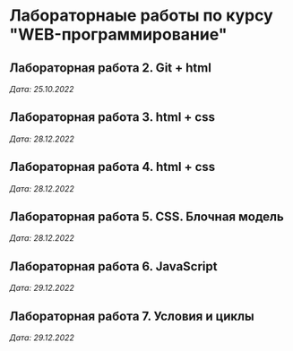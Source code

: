 # Лабораторнаые работы по курсу "WEB-программирование"

## Лабораторная работа 2. Git + html

*Дата: 25.10.2022*

## Лабораторная работа 3. html + css

*Дата: 28.12.2022*

## Лабораторная работа 4. html + css

*Дата: 28.12.2022*

## Лабораторная работа 5. CSS. Блочная модель

*Дата: 28.12.2022*

## Лабораторная работа 6. JavaScript

*Дата: 29.12.2022*

## Лабораторная работа 7. Условия и циклы

*Дата: 29.12.2022*